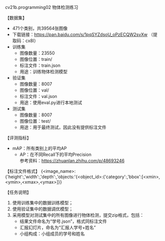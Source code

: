 cv21b.programming02  物体检测练习

【数据集】
- 471个类别，共39564张图像
- 下载链接：https://pan.baidu.com/s/1pqSYZdsoU_oPzECQW2svXw （提取码：cx8l）
- 训练集
  - 图像数量：23550
  - 图像位置：train/
  - 标注文件：train.json
  - 用途：训练物体检测模型
- 验证集
  - 图像数量：8007
  - 图像位置：val/
  - 标注文件：val.json
  - 用途：使用eval.py进行本地测试
- 测试集
  - 图像数量：8007
  - 图像位置：test/
  - 用途：用于最终测试，因此没有提供标注文件

【评测指标】
- mAP：所有类别上的平均AP
    - AP：在不同Recall下的平均Precision  
参考资料：https://zhuanlan.zhihu.com/p/48693246

【标注文件格式】
{<image_name>:{'height':<height>,'width':<width>,'depth':<depth>,'objects:'{<object_id>:{'category':<category name>,'bbox':\[\<xmin\>,\<ymin\>,\<xmax\>,\<ymax\>\]}}

【任务说明】
1. 使用训练集中的数据训练模型；
2. 使用验证集中的数据调优模型；
3. 采用模型对测试集中的所有图像进行物体检测，提交zip格式，包括：
   - 结果文件命名为“学号.json”，格式同标注文件
   - 汇报幻灯片，命名为“汇报人学号+姓名”
   - 小组构成：小组成员的学号和姓名
